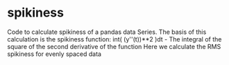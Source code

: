 # spikiness
Code to calculate spikiness of a pandas data Series. 
The basis of this calculation is the spikiness function:
int( (y''(t))**2 )dt - The integral of the square of the second derivative of the function
Here we calculate the RMS spikiness for evenly spaced data
